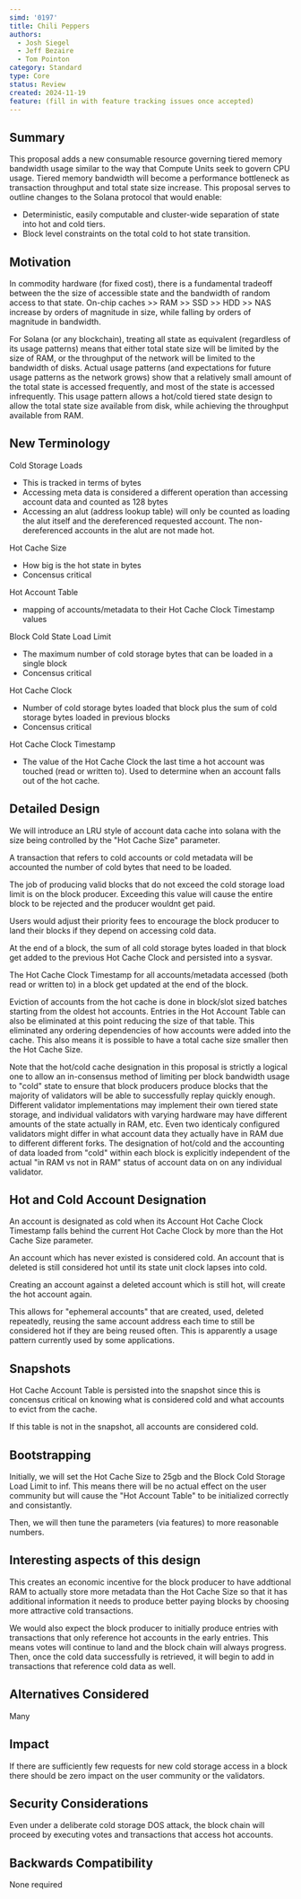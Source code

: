 ```yaml
---
simd: '0197'
title: Chili Peppers
authors:
  - Josh Siegel
  - Jeff Bezaire
  - Tom Pointon
category: Standard
type: Core
status: Review
created: 2024-11-19
feature: (fill in with feature tracking issues once accepted)
---
```


## Summary

This proposal adds a new consumable resource governing tiered memory
bandwidth usage similar to the way that Compute Units seek to govern
CPU usage. Tiered memory bandwidth will become a performance
bottleneck as transaction throughput and total state size
increase. This proposal serves to outline changes to the Solana
protocol that would enable:

- Deterministic, easily computable and cluster-wide separation of
  state into hot and cold tiers.
- Block level constraints on the total cold to hot state transition.

## Motivation

In commodity hardware (for fixed cost), there is a fundamental
tradeoff between the the size of accessible state and the bandwidth of
random access to that state. On-chip caches >> RAM >> SSD >> HDD >>
NAS increase by orders of magnitude in size, while falling by orders
of magnitude in bandwidth.

For Solana (or any blockchain), treating all state as equivalent
(regardless of its usage patterns) means that either total state size
will be limited by the size of RAM, or the throughput of the network
will be limited to the bandwidth of disks. Actual usage patterns (and
expectations for future usage patterns as the network grows) show that
a relatively small amount of the total state is accessed frequently,
and most of the state is accessed infrequently. This usage pattern
allows a hot/cold tiered state design to allow the total state size
available from disk, while achieving the throughput available from
RAM.

## New Terminology

Cold Storage Loads
  - This is tracked in terms of bytes
  - Accessing meta data is considered a different operation than
    accessing account data and counted as 128 bytes
  - Accessing an alut (address lookup table) will only be counted as
    loading the alut itself and the dereferenced requested account. The
    non-dereferenced accounts in the alut are not made hot.

Hot Cache Size
  - How big is the hot state in bytes
  - Concensus critical

Hot Account Table
  - mapping of accounts/metadata to their Hot Cache Clock Timestamp values

Block Cold State Load Limit
  - The maximum number of cold storage bytes that can be loaded
    in a single block
  - Concensus critical

Hot Cache Clock
  - Number of cold storage bytes loaded that block plus the sum
    of cold storage bytes loaded in previous blocks
  - Concensus critical

Hot Cache Clock Timestamp
  - The value of the Hot Cache Clock the last time a hot account was
    touched (read or written to). Used to determine when an account falls out
    of the hot cache.

## Detailed Design

We will introduce an LRU style of account data cache into solana with
the size being controlled by the "Hot Cache Size" parameter.

A transaction that refers to cold accounts or cold metadata will be
accounted the number of cold bytes that need to be loaded.

The job of producing valid blocks that do not exceed the cold storage
load limit is on the block producer.  Exceeding this value will cause
the entire block to be rejected and the producer wouldnt get paid.

Users would adjust their priority fees to encourage the block
producer to land their blocks if they depend on accessing cold
data.

At the end of a block, the sum of all cold storage bytes loaded in
that block get added to the previous Hot Cache Clock and persisted
into a sysvar.

The Hot Cache Clock Timestamp for all accounts/metadata accessed (both read or
written to) in a block get updated at the end of the block.

Eviction of accounts from the hot cache is done in block/slot sized
batches starting from the oldest hot accounts. Entries in the Hot Account Table
can also be eliminated at this point reducing the size of that table. This
eliminated any ordering dependencies of how accounts were added into the cache.
This also means it is possible to have a total cache size smaller then the Hot
Cache Size.

Note that the hot/cold cache designation in this proposal is strictly a logical
one to allow an in-consensus method of limiting per block bandwidth usage to
"cold" state to ensure that block producers produce blocks that the
majority of validators will be able to successfully replay quickly enough.
Different validator implementations may implement their own tiered state
storage, and individual validators with varying hardware may have different
amounts of the state actually in RAM, etc. Even two identicaly configured
validators might differ in what account data they actually have in RAM due
to different different forks. The designation of hot/cold and the
accounting of data loaded from "cold" within each block is explicitly
independent of the actual "in RAM vs not in RAM" status of account data on on
any individual validator.

## Hot and Cold Account Designation

An account is designated as cold when its Account Hot Cache Clock Timestamp
falls behind the current Hot Cache Clock by more than the Hot Cache
Size parameter.

An account which has never existed is considered cold. An account that is
deleted is still considered hot until its state unit clock lapses into
cold.

Creating an account against a deleted account which is still hot, will create
the hot account again.

This allows for "ephemeral accounts" that are created, used, deleted
repeatedly, reusing the same account address each time to still be considered
hot if they are being reused often. This is apparently a usage pattern
currently used by some applications.

## Snapshots

Hot Cache Account Table is persisted into the snapshot since this
is concensus critical on knowing what is considered cold and what
accounts to evict from the cache.

If this table is not in the snapshot, all accounts are considered cold.

## Bootstrapping

Initially, we will set the Hot Cache Size to 25gb and the Block Cold
Storage Load Limit to inf.   This means there will be no actual effect
on the user community but will cause the "Hot Account Table" to
be initialized correctly and consistantly.

Then, we will then tune the parameters (via features) to more
reasonable numbers.

## Interesting aspects of this design

This creates an economic incentive for the block producer to have addtional RAM
to actually store more metadata than the Hot Cache Size so that it has
additional information it needs to produce better paying blocks by
choosing more attractive cold transactions.

We would also expect the block producer to initially produce entries
with transactions that only reference hot accounts in the early
entries.  This means votes will continue to land and the block chain
will always progress.   Then, once the cold data successfully is
retrieved, it will begin to add in transactions that reference cold
data as well.

## Alternatives Considered

Many

## Impact

If there are sufficiently few requests for new cold storage access in
a block there should be zero impact on the user community or the
validators.

## Security Considerations

Even under a deliberate cold storage DOS attack, the block
chain will proceed by executing votes and transactions that access hot accounts.

## Backwards Compatibility

None required
